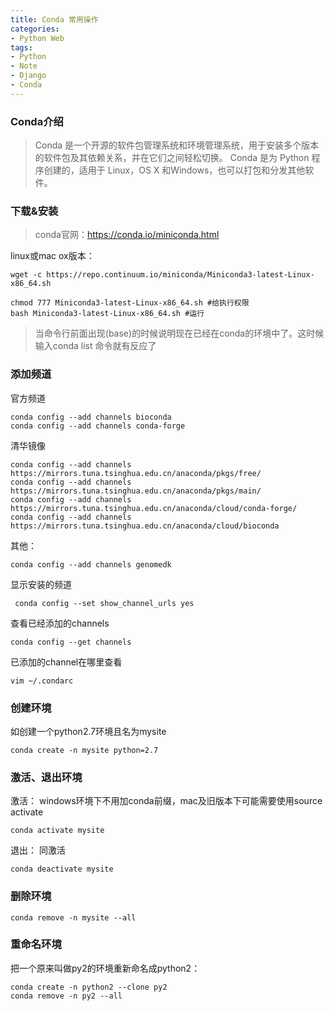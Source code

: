 ```yaml
---
title: Conda 常用操作
categories:
- Python Web
tags: 
- Python
- Note
- Django
- Conda
---
```



### Conda介绍

> Conda 是一个开源的软件包管理系统和环境管理系统，用于安装多个版本的软件包及其依赖关系，并在它们之间轻松切换。 Conda 是为 Python 程序创建的，适用于 Linux，OS X 和Windows，也可以打包和分发其他软件。

### 下载&安装
> conda官网：https://conda.io/miniconda.html

linux或mac ox版本：

```
wget -c https://repo.continuum.io/miniconda/Miniconda3-latest-Linux-x86_64.sh

chmod 777 Miniconda3-latest-Linux-x86_64.sh #给执行权限
bash Miniconda3-latest-Linux-x86_64.sh #运行
```

> 当命令行前面出现(base)的时候说明现在已经在conda的环境中了。这时候输入conda list 命令就有反应了


###  添加频道

官方频道
 
```
conda config --add channels bioconda
conda config --add channels conda-forge
```

 清华镜像
  
``` 
conda config --add channels https://mirrors.tuna.tsinghua.edu.cn/anaconda/pkgs/free/
conda config --add channels https://mirrors.tuna.tsinghua.edu.cn/anaconda/pkgs/main/
conda config --add channels https://mirrors.tuna.tsinghua.edu.cn/anaconda/cloud/conda-forge/
conda config --add channels https://mirrors.tuna.tsinghua.edu.cn/anaconda/cloud/bioconda
```

其他：

``` 
conda config --add channels genomedk
```

显示安装的频道

``` 
 conda config --set show_channel_urls yes 
 ``` 
 
查看已经添加的channels

``` 
conda config --get channels
``` 

已添加的channel在哪里查看

``` 
vim ~/.condarc
``` 

### 创建环境

如创建一个python2.7环境且名为mysite

``` 
conda create -n mysite python=2.7
``` 

### 激活、退出环境

激活：
windows环境下不用加conda前缀，mac及旧版本下可能需要使用source activate

```
conda activate mysite
```

退出：
同激活

``` 
conda deactivate mysite
```

### 删除环境

``` 
conda remove -n mysite --all
```

### 重命名环境

把一个原来叫做py2的环境重新命名成python2：

``` 
conda create -n python2 --clone py2
conda remove -n py2 --all
```




